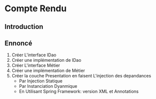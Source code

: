 # Compte Rendu

## Introduction

## Ennoncé

1. Créer L'interface IDao
2. Créer une implémentation de IDao
3. Créer L'interface Métier
4. Créer une implémentation de Métier
5. Créer la couche Presentation en faisent L'injection des depandances
   - Par Injection Statique 
   - Par Instanciation Dyanmique 
   - En Utilisant Spring Framework: version XML et Annotations
